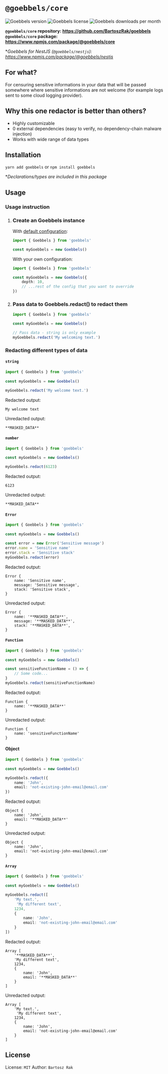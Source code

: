 # `@goebbels/core`
![Goebbels version](https://img.shields.io/npm/v/@goebbels/core)
![Goebbels license](https://img.shields.io/npm/l/@goebbels/core)
![Goebbels downloads per month](https://img.shields.io/npm/dt/@goebbels/core)

**`@goebbels/core` repository: https://github.com/BartoszRak/goebbels**
**`@goebbels/core` package: https://www.npmjs.com/package/@goebbels/core**

**Goebbels for NestJS (`@goebbels/nestjs`): https://www.npmjs.com/package/@goebbels/nestjs*

## For what?
For censuring sensitive informations in your data that will be passed somewhere where sensitive informations are not welcome (for example logs sent to some cloud logging provider).

## Why this one redactor is better than others?
- Highly customizable
- 0 external dependencies (easy to verify, no dependency-chain malware injection)
- Works with wide range of data types

## Installation
`yarn add goebbels` or `npm install goebbels`

**Declarations/types are included in this package*

## Usage

### Usage instruction
 1. ### Create an Goebbels instance
    With [default configuration](./library/goebbels.config.ts):
    ```ts
    import { Goebbels } from 'goebbels'
    
    const myGoebbels = new Goebbels()
    ```
    With your own configuration:
    ```ts
    import { Goebbels } from 'goebbels'
    
    const myGoebbels = new Goebbels({
        depth: 10,
        // ...rest of the config that you want to override
    })
    ```

2. ### Pass data to Goebbels.redact() to redact them
    ```ts
    import { Goebbels } from 'goebbels'
    
    const myGoebbels = new Goebbels()
    
    // Pass data - string is only example
    myGoebbels.redact('My welcoming text.') 
    ```

### Redacting different types of data
#### `string`
```ts
import { Goebbels } from 'goebbels'
    
const myGoebbels = new Goebbels()

myGoebbels.redact('My welcome text.')
```
Redacted output:
```
My welcome text
```
Unredacted output:
```
**MASKED_DATA**
```

#### `number`
```ts
import { Goebbels } from 'goebbels'
    
const myGoebbels = new Goebbels()

myGoebbels.redact(6123)
```
Redacted output:
```
6123
```
Unredacted output:
```
**MASKED_DATA**
```

#### `Error`
```ts
import { Goebbels } from 'goebbels'
    
const myGoebbels = new Goebbels()

const error = new Error('Sensitive message')
error.name = 'Sensitive name'
error.stack = 'Sensitive stack'
myGoebbels.redact(error)
```
Redacted output:
```
Error {
    name: 'Sensitive name',
    message: 'Sensitive message',
    stack: 'Sensitive stack',
}
```
Unredacted output:
```
Error {
    name: '**MASKED_DATA**',
    message: '**MASKED_DATA**',
    stack: '**MASKED_DATA**',
}
```

#### `Function`
```ts
import { Goebbels } from 'goebbels'
    
const myGoebbels = new Goebbels()

const sensitiveFunctionName = () => {
    // Some code...
}
myGoebbels.redact(sensitiveFunctionName)
```
Redacted output:
```
Function {
    name: '**MASKED_DATA**'
}
```
Unredacted output:
```
Function {
    name: 'sensitiveFunctionName'
}
```
#### Object
```ts
import { Goebbels } from 'goebbels'
    
const myGoebbels = new Goebbels()

myGoebbels.redact({
    name: 'John',
    email: 'not-existing-john-email@email.com'
})
```
Redacted output:
```
Object {
    name: 'John',
    email: '**MASKED_DATA**'
}
```
Unredacted output:
```
Object {
    name: 'John',
    email: 'not-existing-john-email@email.com'
}
```

#### `Array`
```ts
import { Goebbels } from 'goebbels'
    
const myGoebbels = new Goebbels()

myGoebbels.redact([
    'My text.',
     'My different text',
    1234,
    {
        name: 'John',
        email: 'not-existing-john-email@email.com'
    }
])
```
Redacted output:
```
Array [
    '**MASKED_DATA**',
    'My different text',
    1234,
    {
        name: 'John',
        email: '**MASKED_DATA**'
    }
]
```
Unredacted output:
```
Array [
    'My text.',
     'My different text',
    1234,
    {
        name: 'John',
        email: 'not-existing-john-email@email.com'
    }
]
```
## License
License: `MIT`
Author: `Bartosz Rak`
